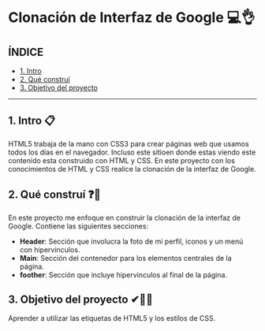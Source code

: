 # Clonación de Interfaz de Google 💻👌

## ÍNDICE

* [1. Intro](https://github.com/EvelynGrijalva/clondegoogleinterfaz/blob/main/README.md#1-intro)
* [2. Qué construí](https://github.com/EvelynGrijalva/clondegoogleinterfaz/blob/main/README.md#2-qu%C3%A9-constru%C3%AD)
* [3. Objetivo del proyecto](https://github.com/EvelynGrijalva/clondegoogleinterfaz/blob/main/README.md#3-objetivo-del-proyecto)

****

## 1. Intro 📋
HTML5 trabaja de la mano con CSS3 para crear páginas web que usamos todos los días en el navegador. Incluso este sitioen donde estas viendo este contenido esta construido con HTML y CSS.
En este proyecto con los conocimientos de HTML y CSS realice la clonación de la interfaz de Google.

## 2. Qué construí ❓🤔
En este proyecto me enfoque en construir la clonación de la interfaz de Google. Contiene las siguientes secciones:
* **Header**: Sección que involucra la foto de mi perfil, iconos y un menú con hipervinculos.
* **Main**: Sección del contenedor para los elementos centrales de la página.
* **foother**: Sección que incluye hipervinculos al final de la página.

## 3. Objetivo del proyecto ✔📁📄
Aprender a utilizar las etiquetas de HTML5 y los estilos de CSS.
